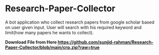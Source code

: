 # Research-Paper-Collector
A bot application who collect research papers from google scholar based on user given input. User will search with his required keyword and limit(how many papers he wants to collect).

<b>Download File from Here<b>
https://github.com/sunjid-rahman/Research-Paper-Collector/blob/main/crp.zip?raw=true
